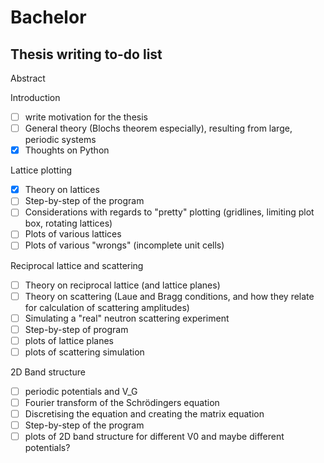 # Bachelor

## Thesis writing to-do list

Abstract

Introduction
- [ ] write motivation for the thesis
- [ ] General theory (Blochs theorem especially), resulting from large, periodic systems
- [x] Thoughts on Python

Lattice plotting
- [x] Theory on lattices
- [ ] Step-by-step of the program
- [ ] Considerations with regards to "pretty" plotting (gridlines, limiting plot box, rotating lattices)
- [ ] Plots of various lattices
- [ ] Plots of various "wrongs" (incomplete unit cells)

Reciprocal lattice and scattering
- [ ] Theory on reciprocal lattice (and lattice planes)
- [ ] Theory on scattering (Laue and Bragg conditions, and how they relate for calculation of scattering amplitudes)
- [ ] Simulating a "real" neutron scattering experiment
- [ ] Step-by-step of program
- [ ] plots of lattice planes
- [ ] plots of scattering simulation

2D Band structure
- [ ] periodic potentials and V_G
- [ ] Fourier transform of the Schrödingers equation
- [ ] Discretising the equation and creating the matrix equation
- [ ] Step-by-step of the program
- [ ] plots of 2D band structure for different V0 and maybe different potentials?